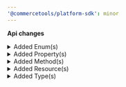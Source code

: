 ```yaml
---
'@commercetools/platform-sdk': minor
---
```


**Api changes**

<details>
<summary>Added Enum(s)</summary>

- added enum `ManuallySuspended` to type `SubscriptionHealthStatus`
</details>

<details>
<summary>Added Property(s)</summary>

- added property `productsSearch` to type `SearchIndexingConfiguration`
- added property `mode` to type `ProjectChangeProductSearchIndexingEnabledAction`
</details>

<details>
<summary>Added Method(s)</summary>

- added method `apiRoot.withProjectKey().products().search().post()`
- added method `apiRoot.withProjectKey().products().search().head()`
</details>

<details>
<summary>Added Resource(s)</summary>

- added resource `/{projectKey}/products/search`
</details>

<details>
<summary>Added Type(s)</summary>

- added type `LockedFieldError`
- added type `GraphQLLockedFieldError`
- added type `ProductPagedSearchResponse`
- added type `ProductSearchErrorResponse`
- added type `ProductSearchMatchingVariantEntry`
- added type `ProductSearchMatchingVariants`
- added type `ProductSearchProjectionParams`
- added type `ProductSearchRequest`
- added type `ProductSearchResult`
- added type `ProductSearchFacetCountExpression`
- added type `ProductSearchFacetCountLevelEnum`
- added type `ProductSearchFacetCountValue`
- added type `ProductSearchFacetDistinctBucketSortBy`
- added type `ProductSearchFacetDistinctBucketSortExpression`
- added type `ProductSearchFacetDistinctExpression`
- added type `ProductSearchFacetDistinctValue`
- added type `ProductSearchFacetExpression`
- added type `ProductSearchFacetRangesExpression`
- added type `ProductSearchFacetRangesFacetRange`
- added type `ProductSearchFacetRangesValue`
- added type `ProductSearchFacetResult`
- added type `ProductSearchFacetResultBucket`
- added type `ProductSearchFacetResultBucketEntry`
- added type `ProductSearchFacetResultCount`
- added type `ProductSearchFacetScope`
- added type `ProductSearchFacetScopeEnum`
- added type `ProductSearchIndexingMode`
- added type `ProductSearchStatus`
- added type `SearchAndExpression`
- added type `SearchAnyValue`
- added type `SearchCompoundExpression`
- added type `SearchDateRangeExpression`
- added type `SearchDateRangeValue`
- added type `SearchDateTimeRangeExpression`
- added type `SearchDateTimeRangeValue`
- added type `SearchExactExpression`
- added type `SearchExistsExpression`
- added type `SearchExistsValue`
- added type `SearchFieldType`
- added type `SearchFilterExpression`
- added type `SearchFullTextExpression`
- added type `SearchFullTextPrefixExpression`
- added type `SearchFullTextPrefixValue`
- added type `SearchFullTextValue`
- added type `SearchLongRangeExpression`
- added type `SearchLongRangeValue`
- added type `SearchMatchType`
- added type `SearchMatchingVariant`
- added type `SearchNotExpression`
- added type `SearchNumberRangeExpression`
- added type `SearchNumberRangeValue`
- added type `SearchOrExpression`
- added type `SearchPrefixExpression`
- added type `SearchQuery`
- added type `SearchQueryExpression`
- added type `SearchQueryExpressionValue`
- added type `SearchSortMode`
- added type `SearchSortOrder`
- added type `SearchSorting`
- added type `SearchTimeRangeExpression`
- added type `SearchTimeRangeValue`
- added type `SearchWildCardExpression`
</details>

